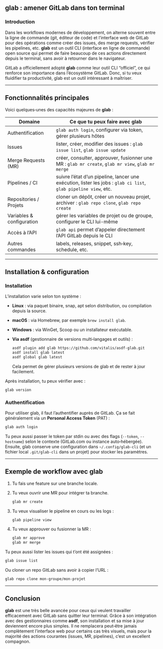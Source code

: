 ## glab : amener GitLab dans ton terminal

### Introduction

Dans les workflows modernes de développement, on alterne souvent entre la ligne de commande (git, éditeur de code) et l’interface web de GitLab pour des opérations comme créer des issues, des merge requests, vérifier les pipelines, etc. **glab** est un outil CLI (interface en ligne de commande) open source qui permet de faire beaucoup de ces actions directement depuis le terminal, sans avoir à retourner dans le navigateur.

GitLab a officiellement adopté **glab** comme leur outil CLI “officiel”, ce qui renforce son importance dans l’écosystème GitLab. Donc, si tu veux fluidifier ta productivité, glab est un outil intéressant à maîtriser.

---

## Fonctionnalités principales

Voici quelques‑unes des capacités majeures de **glab** :

| Domaine                   | Ce que tu peux faire avec glab                                                                                  |
| ------------------------- | --------------------------------------------------------------------------------------------------------------- |
| Authentification          | `glab auth login`, configurer via token, gérer plusieurs hôtes                                                  |
| Issues                    | lister, créer, modifier des issues : `glab issue list`, `glab issue update`                                     |
| Merge Requests (MR)       | créer, consulter, approuver, fusionner une MR : `glab mr create`, `glab mr view`, `glab mr merge`               |
| Pipelines / CI            | suivre l’état d’un pipeline, lancer une exécution, lister les jobs : `glab ci list`, `glab pipeline view`, etc. |
| Repositories / Projets    | cloner un dépôt, créer un nouveau projet, archiver : `glab repo clone`, `glab repo create`                      |
| Variables & configuration | gérer les variables de projet ou de groupe, configurer le CLI lui-même                                          |
| Accès à l’API             | `glab api` permet d’appeler directement l’API GitLab depuis le CLI                                              |
| Autres commandes          | labels, releases, snippet, ssh‑key, schedule, etc.                                                              |

---

## Installation & configuration

### Installation

L’installation varie selon ton système :

* **Linux** : via paquet binaire, snap, apt selon distribution, ou compilation depuis la source.
* **macOS** : via Homebrew, par exemple `brew install glab`.
* **Windows** : via WinGet, Scoop ou un installateur exécutable.
* **Via asdf** (gestionnaire de versions multi‑langages et outils) :

  ```bash
  asdf plugin add glab https://github.com/vitalis/asdf-glab.git
  asdf install glab latest
  asdf global glab latest
  ```

  Cela permet de gérer plusieurs versions de glab et de rester à jour facilement.

Après installation, tu peux vérifier avec :

```bash
glab version
```

### Authentification

Pour utiliser glab, il faut l’authentifier auprès de GitLab. Ça se fait généralement via un **Personal Access Token** (PAT) :

```bash
glab auth login
```

Tu peux aussi passer le token par stdin ou avec des flags (`--token`, `--hostname`) selon le contexte (GitLab.com ou instance auto‑hébergée).
Ensuite, glab conserve une configuration dans `~/.config/glab-cli` (et un fichier local `.git/glab-cli` dans un projet) pour stocker les paramètres.

---

## Exemple de workflow avec glab

1. Tu fais une feature sur une branche locale.
2. Tu veux ouvrir une MR pour intégrer ta branche.

   ```bash
   glab mr create
   ```
3. Tu veux visualiser le pipeline en cours ou les logs :

   ```bash
   glab pipeline view
   ```
4. Tu veux approuver ou fusionner la MR :

   ```bash
   glab mr approve
   glab mr merge
   ```

Tu peux aussi lister les issues qui t’ont été assignées :

```bash
glab issue list
```

Ou cloner un repo GitLab sans avoir à copier l’URL :

```bash
glab repo clone mon-groupe/mon-projet
```

---

## Conclusion

**glab** est une très belle avancée pour ceux qui veulent travailler efficacement avec GitLab sans quitter leur terminal. Grâce à son intégration avec des gestionnaires comme **asdf**, son installation et sa mise à jour deviennent encore plus simples. Il ne remplacera peut‑être jamais complètement l’interface web pour certains cas très visuels, mais pour la majorité des actions courantes (issues, MR, pipelines), c’est un excellent compagnon.
